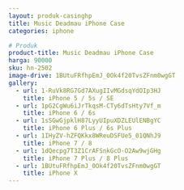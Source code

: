 ```yaml
---
layout: produk-casinghp
title: Music Deadmau iPhone Case
categories: iphone

# Produk
product-title: Music Deadmau iPhone Case
harga: 90000
sku: hn-2502
image-drive: 1BUtuFRfhpEmJ_0Ok4f20TvsZFnm0wgGT
gallery:
  - url: 1-RuVk8RG7Gd7AXugIIvMGdsqYdOIp3HJ
    title: iPhone 5 / 5s / SE
  - url: 1pG2CgWu6iJrTkqsM-CTy6dTsHty7Vf_m
    title: iPhone 6 / 6s
  - url: 1sSGwGjpklH87LyyUIpuXDZLEUlENBgYC
    title: iPhone 6 Plus / 6s Plus
  - url: 1IHyZV-hZFQKkx8WReuDSFUe5_01QNhJ9
    title: iPhone 7 / 8
  - url: 1dQecpg7T3Z1CrAFSnkGcO-O2Aw9wjGHg
    title: iPhone 7 Plus / 8 Plus
  - url: 1BUtuFRfhpEmJ_0Ok4f20TvsZFnm0wgGT
    title: iPhone X
---
```

